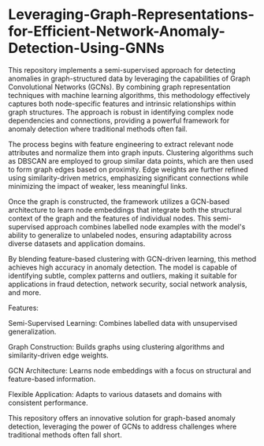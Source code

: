 # Leveraging-Graph-Representations-for-Efficient-Network-Anomaly-Detection-Using-GNNs
This repository implements a semi-supervised approach for detecting anomalies in graph-structured data by leveraging the capabilities of Graph Convolutional Networks (GCNs). By combining graph representation techniques with machine learning algorithms, this methodology effectively captures both node-specific features and intrinsic relationships within graph structures. The approach is robust in identifying complex node dependencies and connections, providing a powerful framework for anomaly detection where traditional methods often fail.

The process begins with feature engineering to extract relevant node attributes and normalize them into graph inputs. Clustering algorithms such as DBSCAN are employed to group similar data points, which are then used to form graph edges based on proximity. Edge weights are further refined using similarity-driven metrics, emphasizing significant connections while minimizing the impact of weaker, less meaningful links.

Once the graph is constructed, the framework utilizes a GCN-based architecture to learn node embeddings that integrate both the structural context of the graph and the features of individual nodes. This semi-supervised approach combines labelled node examples with the model's ability to generalize to unlabeled nodes, ensuring adaptability across diverse datasets and application domains.

By blending feature-based clustering with GCN-driven learning, this method achieves high accuracy in anomaly detection. The model is capable of identifying subtle, complex patterns and outliers, making it suitable for applications in fraud detection, network security, social network analysis, and more.

Features:

Semi-Supervised Learning: Combines labelled data with unsupervised generalization.

Graph Construction: Builds graphs using clustering algorithms and similarity-driven edge weights.

GCN Architecture: Learns node embeddings with a focus on structural and feature-based information.

Flexible Application: Adapts to various datasets and domains with consistent performance.

This repository offers an innovative solution for graph-based anomaly detection, leveraging the power of GCNs to address challenges where traditional methods often fall short.

